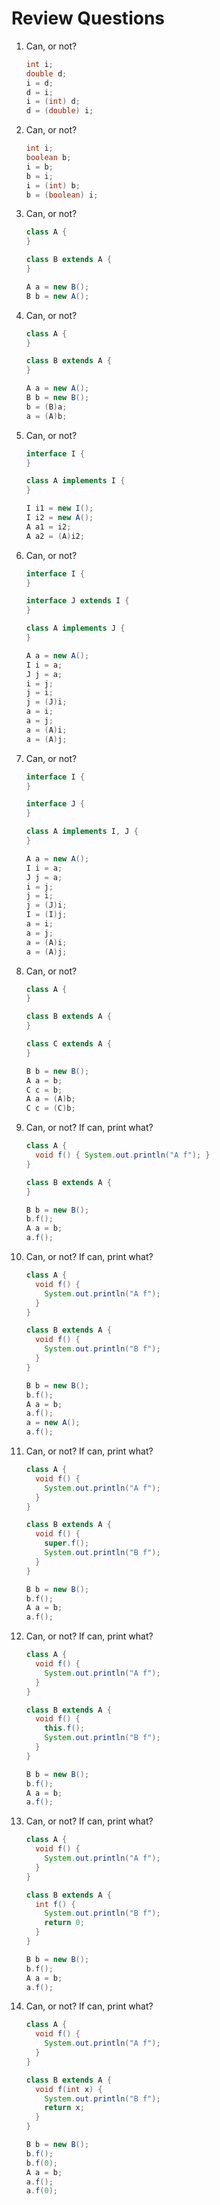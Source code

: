 # Review Questions

1. Can, or not? 

    ```Java
    int i;
    double d;
    i = d;
    d = i;
    i = (int) d;
    d = (double) i;
    ```

2. Can, or not? 

    ```Java
    int i;
    boolean b;
    i = b;
    b = i;
    i = (int) b;
    b = (boolean) i;
    ```

3. Can, or not? 

    ```Java
    class A {
    }

    class B extends A {
    }

    A a = new B();
    B b = new A();
    ```

4. Can, or not? 

    ```Java
    class A {
    }

    class B extends A {
    }

    A a = new A();
    B b = new B();
    b = (B)a;
    a = (A)b;
    ```

5. Can, or not? 

    ```Java
    interface I {
    }

    class A implements I {
    }

    I i1 = new I();
    I i2 = new A();
    A a1 = i2;
    A a2 = (A)i2;
    ```

6. Can, or not? 

    ```Java
    interface I {
    }

    interface J extends I {
    }

    class A implements J {
    }

    A a = new A();
    I i = a;
    J j = a;
    i = j;
    j = i;
    j = (J)i;
    a = i;
    a = j;
    a = (A)i;
    a = (A)j;
    ```

7. Can, or not? 

    ```Java
    interface I {
    }

    interface J {
    }

    class A implements I, J {
    }

    A a = new A();
    I i = a;
    J j = a;
    i = j;
    j = i;
    j = (J)i;
    I = (I)j;
    a = i;
    a = j;
    a = (A)i;
    a = (A)j;
    ```

8. Can, or not? 

    ```Java
    class A {
    }

    class B extends A {
    }

    class C extends A {
    }

    B b = new B();
    A a = b;
    C c = b;
    A a = (A)b;
    C c = (C)b;
    ```

9. Can, or not? If can, print what?

    ```Java
    class A {
      void f() { System.out.println("A f"); }
    }

    class B extends A {
    }

    B b = new B();
    b.f();
    A a = b;
    a.f();
    ```

10. Can, or not? If can, print what?

    ```Java
    class A {
      void f() { 
        System.out.println("A f"); 
      }
    }

    class B extends A {
      void f() { 
        System.out.println("B f"); 
      }
    }

    B b = new B();
    b.f();
    A a = b;
    a.f();
    a = new A();
    a.f();
    ```

11. Can, or not? If can, print what?

    ```Java
    class A {
      void f() { 
        System.out.println("A f"); 
      }
    }

    class B extends A {
      void f() { 
        super.f(); 
        System.out.println("B f");
      }
    }

    B b = new B();
    b.f();
    A a = b;
    a.f();
    ```

12. Can, or not? If can, print what?

    ```Java
    class A {
      void f() { 
        System.out.println("A f"); 
      }
    }

    class B extends A {
      void f() { 
        this.f(); 
        System.out.println("B f"); 
      }
    }

    B b = new B();
    b.f();
    A a = b;
    a.f();
    ```


13. Can, or not? If can, print what?

    ```Java
    class A {
      void f() { 
        System.out.println("A f"); 
      }
    }

    class B extends A {
      int f() { 
        System.out.println("B f"); 
        return 0;
      }
    }

    B b = new B();
    b.f();
    A a = b;
    a.f();
    ```

14. Can, or not? If can, print what?

    ```Java
    class A {
      void f() { 
        System.out.println("A f"); 
      }
    }

    class B extends A {
      void f(int x) { 
        System.out.println("B f"); 
        return x;
      }
    }

    B b = new B();
    b.f();
    b.f(0);
    A a = b;
    a.f();
    a.f(0);
    ```
